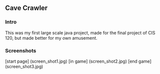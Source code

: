 ## Cave Crawler

### Intro
This was my first large scale java project, made for the final project of CIS 120, but made better for my own amusement.

### Screenshots
[start page] (screen_shot1.jpg)
[in game] (screen_shot2.jpg)
[end game] (screen_shot3.jpg)
